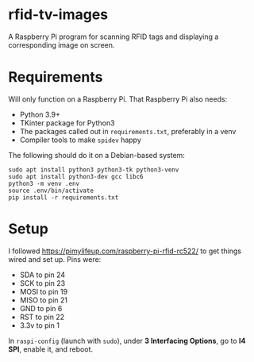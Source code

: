 # rfid-tv-images

A Raspberry Pi program for scanning RFID tags and displaying a corresponding image on screen.

# Requirements

Will only function on a Raspberry Pi. That Raspberry Pi also needs:
- Python 3.9+
- TKinter package for Python3
- The packages called out in `requirements.txt`, preferably in a venv
- Compiler tools to make `spidev` happy

The following should do it on a Debian-based system:

```ShellSession
sudo apt install python3 python3-tk python3-venv
sudo apt install python3-dev gcc libc6
python3 -m venv .env
source .env/bin/activate
pip install -r requirements.txt
```

# Setup

I followed https://pimylifeup.com/raspberry-pi-rfid-rc522/ to get things wired and set up.
Pins were:
- SDA to pin 24
- SCK to pin 23
- MOSI to pin 19
- MISO to pin 21
- GND to pin 6
- RST to pin 22
- 3.3v to pin 1

In `raspi-config` (launch with `sudo`), under **3 Interfacing Options**, go to **I4 SPI**, enable it, and reboot.
